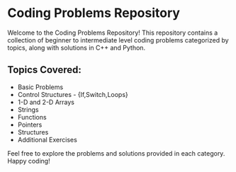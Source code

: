 # Coding Problems Repository

Welcome to the Coding Problems Repository! This repository contains a collection of beginner to intermediate level coding problems categorized by topics, along with solutions in C++ and Python.

## Topics Covered:

- Basic Problems
- Control Structures - {If,Switch,Loops}
- 1-D and 2-D Arrays
- Strings
- Functions
- Pointers
- Structures
- Additional Exercises

Feel free to explore the problems and solutions provided in each category. Happy coding!
